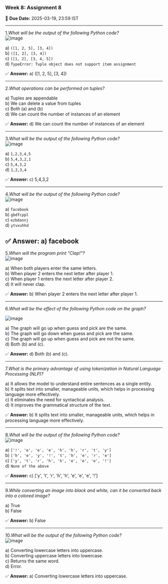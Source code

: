 ### **Week 8: Assignment 8**  
📝 **Due Date:** 2025-03-19, 23:59 IST  

---

1.*What will be the output of the following Python code?*  
![image](https://github.com/user-attachments/assets/b3671239-e01b-4a89-9aaf-9de532e3c23a)


a) `([1, 2, 5], [3, 4])`  
b) `([1, 2], [3, 4])`  
c) `([1, 2], [3, 4, 5])`  
d) `TypeError: Tuple object does not support item assignment`  

✅ **Answer:** a) ([1, 2, 5], [3, 4]) 

---

2.*What operations can be performed on tuples?*  

a) Tuples are appendable  
b) We can delete a value from tuples  
c) Both (a) and (b)  
d) We can count the number of instances of an element  

✅ **Answer:** d) We can count the number of instances of an element  

---

3.*What will be the output of the following Python code?*  
![image](https://github.com/user-attachments/assets/c416c2f8-1005-4a3d-8550-cf40387e203e)


a) `1,2,3,4,5`  
b) `5,4,3,2,1`  
c) `5,4,3,2`  
d) `1,2,3,4`  

✅ **Answer:** c) 5,4,3,2  

---

4.*What will be the output of the following Python code?*  
![image](https://github.com/user-attachments/assets/7f6dcf8a-259e-4a95-9673-8071fef7100d)


a) `facebook`  
b) `gbdfcppl`  
c) `ezbdannj`  
d) `ytvxuhhd`  

✅ **Answer:** a) facebook
---

5.*When will the program print "Clap!"?*  
![image](https://github.com/user-attachments/assets/78f6d75f-4161-4554-829b-3ebd2974d839)


a) When both players enter the same letters.  
b) When player 2 enters the next letter after player 1.  
c) When player 1 enters the next letter after player 2.  
d) It will never clap.  

✅ **Answer:** b) When player 2 enters the next letter after player 1.  

---

6.*What will be the effect of the following Python code on the graph?*  

![image](https://github.com/user-attachments/assets/b880f59d-0be2-4728-a391-efc8ee574bf2)

a) The graph will go up when guess and pick are the same.  
b) The graph will go down when guess and pick are the same.  
c) The graph will go up when guess and pick are not the same.  
d) Both (b) and (c).  

✅ **Answer:** d) Both (b) and (c).  

---

7.*What is the primary advantage of using tokenization in Natural Language Processing (NLP)?*  

a) It allows the model to understand entire sentences as a single entity.  
b) It splits text into smaller, manageable units, which helps in processing language more effectively.  
c) It eliminates the need for syntactical analysis.  
d) It improves the grammatical structure of the text.  

✅ **Answer:** b) It splits text into smaller, manageable units, which helps in processing language more effectively.  

---

8.*What will be the output of the following Python code?*  
![image](https://github.com/user-attachments/assets/3bc5d3fc-212a-4e24-820a-cb7f0a276ef1)


a) `['!', 'e', 'e', 'e', 'h', 'h', 'r', 't', 'y']`  
b) `['h', 'e', 'y', '!', 't', 'h', 'e', 'r', 'e']`  
c) `['y', 't', 'r', 'h', 'h', 'e', 'e', 'e', '!']`  
d) `None of the above`  

✅ **Answer:** c) ['y', 't', 'r', 'h', 'h', 'e', 'e', 'e', '!'] 

---

9.*While converting an image into black and white, can it be converted back into a colored image?*  

a) True  
b) False  

✅ **Answer:** b) False  

---

10.*What will be the output of the following Python code?*  
![image](https://github.com/user-attachments/assets/f524a984-518e-4b10-ba49-af4cb8ff8d5f)


a) Converting lowercase letters into uppercase.  
b) Converting uppercase letters into lowercase.  
c) Returns the same word.  
d) Error.  

✅ **Answer:** a) Converting lowercase letters into uppercase.  


